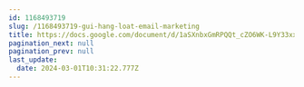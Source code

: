 ```yaml
---
id: 1168493719
slug: /1168493719-gui-hang-loat-email-marketing
title: https://docs.google.com/document/d/1aSXnbxGmRPQQt_cZO6WK-L9Y33xxZ5Rhbkfv3twTshc
pagination_next: null
pagination_prev: null
last_update:
  date: 2024-03-01T10:31:22.777Z
---
```


